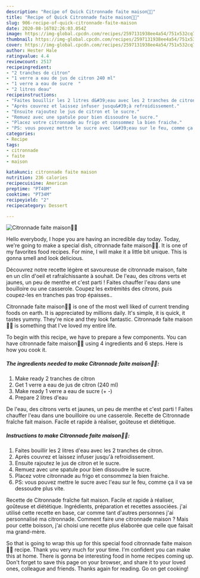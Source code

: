 ```yaml
---
description: "Recipe of Quick Citronnade faite maison🍹🍋"
title: "Recipe of Quick Citronnade faite maison🍹🍋"
slug: 906-recipe-of-quick-citronnade-faite-maison
date: 2020-08-16T02:26:03.054Z
image: https://img-global.cpcdn.com/recipes/2597131938ee4a54/751x532cq70/citronnade-faite-maison🍹🍋-photo-principale-de-la-recette.jpg
thumbnail: https://img-global.cpcdn.com/recipes/2597131938ee4a54/751x532cq70/citronnade-faite-maison🍹🍋-photo-principale-de-la-recette.jpg
cover: https://img-global.cpcdn.com/recipes/2597131938ee4a54/751x532cq70/citronnade-faite-maison🍹🍋-photo-principale-de-la-recette.jpg
author: Hester Hale
ratingvalue: 4.4
reviewcount: 2517
recipeingredient:
- "2 tranches de citron"
- "1 verre a eau de jus de citron 240 ml"
- "1 verre a eau de sucre  "
- "2 litres deau"
recipeinstructions:
- "Faites bouillir les 2 litres d&#39;eau avec les 2 tranches de citron."
- "Après couvrez et laissez infuser jusqu&#39;à refroidissement."
- "Ensuite rajoutez le jus de citron et le sucre."
- "Remuez avec une spatule pour bien dissoudre le sucre."
- "Placez votre citronnade au frigo et consommez la bien fraiche."
- "PS: vous pouvez mettre le sucre avec l&#39;eau sur le feu, comme ça il va se dessoudre plus vite."
categories:
- Recipe
tags:
- citronnade
- faite
- maison

katakunci: citronnade faite maison 
nutrition: 236 calories
recipecuisine: American
preptime: "PT40M"
cooktime: "PT34M"
recipeyield: "2"
recipecategory: Dessert

---
```



![Citronnade faite maison🍹🍋](https://img-global.cpcdn.com/recipes/2597131938ee4a54/751x532cq70/citronnade-faite-maison🍹🍋-photo-principale-de-la-recette.jpg)

Hello everybody, I hope you are having an incredible day today. Today, we're going to make a special dish, citronnade faite maison🍹🍋. It is one of my favorites food recipes. For mine, I will make it a little bit unique. This is gonna smell and look delicious.

Découvrez notre recette légère et savoureuse de citronnade maison, faite en un clin d&#39;oeil et rafraîchissante à souhait. De l&#39;eau, des citrons verts et jaunes, un peu de menthe et c&#39;est parti ! Faites chauffer l&#39;eau dans une bouilloire ou une casserole. Coupez les extrémités des citrons, puis coupez-les en tranches pas trop épaisses..

Citronnade faite maison🍹🍋 is one of the most well liked of current trending foods on earth. It is appreciated by millions daily. It's simple, it is quick, it tastes yummy. They're nice and they look fantastic. Citronnade faite maison🍹🍋 is something that I've loved my entire life.


To begin with this recipe, we have to prepare a few components. You can have citronnade faite maison🍹🍋 using 4 ingredients and 6 steps. Here is how you cook it.

<!--inarticleads1-->

##### The ingredients needed to make Citronnade faite maison🍹🍋:

1. Make ready 2 tranches de citron
1. Get 1 verre a eau de jus de citron (240 ml)
1. Make ready 1 verre a eau de sucre (+ -)
1. Prepare 2 litres d&#39;eau


De l&#39;eau, des citrons verts et jaunes, un peu de menthe et c&#39;est parti ! Faites chauffer l&#39;eau dans une bouilloire ou une casserole. Recette de Citronnade fraîche fait maison. Facile et rapide à réaliser, goûteuse et diététique. 

<!--inarticleads2-->

##### Instructions to make Citronnade faite maison🍹🍋:

1. Faites bouillir les 2 litres d&#39;eau avec les 2 tranches de citron.
1. Après couvrez et laissez infuser jusqu&#39;à refroidissement.
1. Ensuite rajoutez le jus de citron et le sucre.
1. Remuez avec une spatule pour bien dissoudre le sucre.
1. Placez votre citronnade au frigo et consommez la bien fraiche.
1. PS: vous pouvez mettre le sucre avec l&#39;eau sur le feu, comme ça il va se dessoudre plus vite.


Recette de Citronnade fraîche fait maison. Facile et rapide à réaliser, goûteuse et diététique. Ingrédients, préparation et recettes associées. j&#39;ai utilisé cette recette en base, car comme tant d&#39;autres personnes j&#39;ai personnalisé ma citronnade. Comment faire une citronnade maison ? Mais pour cette boisson, j&#39;ai choisi une recette plus élaborée que celle que faisait ma grand-mère. 

So that is going to wrap this up for this special food citronnade faite maison🍹🍋 recipe. Thank you very much for your time. I'm confident you can make this at home. There is gonna be interesting food in home recipes coming up. Don't forget to save this page on your browser, and share it to your loved ones, colleague and friends. Thanks again for reading. Go on get cooking!
